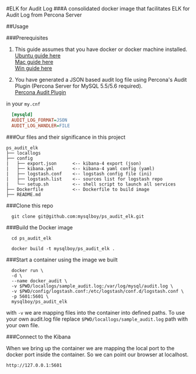 #ELK for Audit Log
###A consolidated docker image that facilitates ELK for Audit Log from Percona Server

##Usage

###Prerequisites
1. This guide assumes that you have docker or docker machine installed.  
  [Ubuntu guide here](http://docs.docker.com/v1.8/installation/ubuntulinux/)  
  [Mac guide here](http://docs.docker.com/v1.8/installation/mac/)  
  [Win guide here](http://docs.docker.com/v1.8/installation/windows/)  

2. You have generated a JSON based audit log file using Percona's Audit Plugin (Percona Server for MySQL 5.5/5.6 required).  
  [Percona Audit Plugin](https://www.percona.com/blog/2015/09/10/percona-server-audit-log-plugin-best-practices/)

in your `my.cnf`
```ini
  [mysqld]
  AUDIT_LOG_FORMAT=JSON
  AUDIT_LOG_HANDLER=FILE
```

###Our files and their significance in this project
```plain
ps_audit_elk
├── locallogs
├── config
|   ├── export.json      <-- kibana-4 export (json)
|   ├── kibana.yml       <-- kibana-4 yaml config (yaml)
|   ├── logstash.conf    <-- logstash config file (ini)
|   ├── logstash.list    <-- sources list for logstash repo
|   └── setup.sh         <-- shell script to launch all services
├── Dockerfile           <-- Dockerfile to build image
├── README.md
```

###Clone this repo

```shell
  git clone git@github.com:mysqlboy/ps_audit_elk.git
```

###Build the Docker image

```shell
  cd ps_audit_elk
```

```shell
  docker build -t mysqlboy/ps_audit_elk .
```

###Start a container using the image we built

```shell
  docker run \
  -d \
  --name docker_audit \
  -v $PWD/locallogs/sample_audit.log:/var/log/mysql/audit.log \
  -v $PWD/config/logstash.conf:/etc/logstash/conf.d/logstash.conf \
  -p 5601:5601 \
  mysqlboy/ps_audit_elk
```

with `-v` we are mapping files into the container into defined paths. To use your own audit.log file replace `$PWD/locallogs/sample_audit.log` path with your own file.  

###Connect to the Kibana

When we bring up the container we are mapping the local port to the docker port inside the container. So we can point our browser at localhost.

```http://127.0.0.1:5601```
